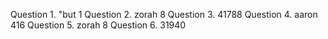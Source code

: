 Question 1.
"but   1
Question 2.
zorah   8
Question 3.
41788
Question 4.
aaron   416
Question 5.
zorah   8
Question 6.
31940